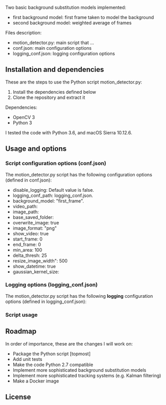 Two basic background substitution models implemented: 
* first background model: first frame taken to model the background
* second background model: weighted average of frames

Files description:
* motion_detector.py: main script that ...
* conf.json: main configuration options
* logging_conf.json: logging configuration options
 
## Installation and dependencies
These are the steps to use the Python script motion_detector.py:
1. Install the dependencies defined below
2. Clone the repository and extract it

Dependencies:
* OpenCV 3
* Python 3

I tested the code with Python 3.6, and macOS Sierra 10.12.6.
 
## Usage and options

### Script configuration options (conf.json)

The motion_detector.py script has the following configuration options (defined in conf.json):
* disable_logging: Default value is false.
* logging_conf_path: logging_conf.json.
* background_model: "first_frame".
* video_path:
* image_path:
* base_saved_folder:
* overwrite_image: true
* image_format: "png"
* show_video: true
* start_frame: 0
* end_frame: 0
* min_area: 100
* delta_thresh: 25
* resize_image_width": 500
* show_datetime: true
* gaussian_kernel_size:

### Logging options (logging_conf.json)
The motion_detector.py script has the following **logging** configuration options (defined in logging_conf.json):


### Script usage

## Roadmap
In order of importance, these are the changes I will work on:
* Package the Python script [topmost]
* Add unit tests
* Make the code Python 2.7 compatible
* Implement more sophisticated background substitution models
* Implement more sophisticated tracking systems (e.g. Kalman filtering)
* Make a Docker image

## License